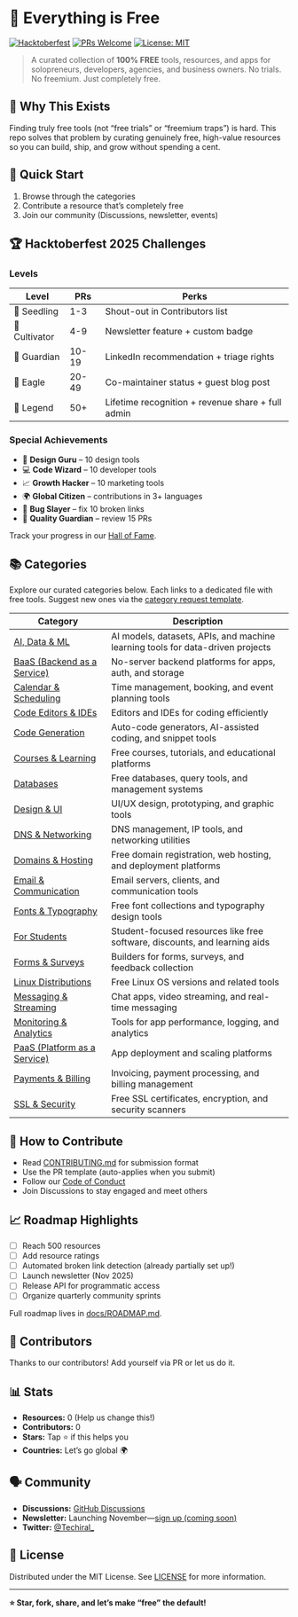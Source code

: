 # 🎁 Everything is Free

[![Hacktoberfest](https://img.shields.io/badge/Hacktoberfest-2025-blueviolet.svg)](https://hacktoberfest.com/)
[![PRs Welcome](https://img.shields.io/badge/PRs-welcome-brightgreen.svg)](http://makeapullrequest.com)
[![License: MIT](https://img.shields.io/badge/License-MIT-yellow.svg)](LICENSE)

> A curated collection of **100% FREE** tools, resources, and apps for solopreneurs, developers, agencies, and business owners. No trials. No freemium. Just completely free.

## 🎯 Why This Exists

Finding truly free tools (not “free trials” or “freemium traps”) is hard. This repo solves that problem by curating genuinely free, high-value resources so you can build, ship, and grow without spending a cent.

## 🏁 Quick Start

1. Browse through the categories
2. Contribute a resource that’s completely free
3. Join our community (Discussions, newsletter, events)

## 🏆 Hacktoberfest 2025 Challenges

### Levels

| Level | PRs | Perks |
|-------|-----|-------|
| 🌱 Seedling | 1-3 | Shout-out in Contributors list |
| 🌿 Cultivator | 4-9 | Newsletter feature + custom badge |
| 🌳 Guardian | 10-19 | LinkedIn recommendation + triage rights |
| 🦅 Eagle | 20-49 | Co-maintainer status + guest blog post |
| 🔮 Legend | 50+ | Lifetime recognition + revenue share + full admin |

### Special Achievements

- 🎨 **Design Guru** – 10 design tools
- 💻 **Code Wizard** – 10 developer tools
- 📈 **Growth Hacker** – 10 marketing tools
- 🌍 **Global Citizen** – contributions in 3+ languages
- 🐛 **Bug Slayer** – fix 10 broken links
- 🔧 **Quality Guardian** – review 15 PRs

Track your progress in our [Hall of Fame](docs/HALL_OF_FAME.md).

## 📚 Categories

Explore our curated categories below. Each links to a dedicated file with free tools. Suggest new ones via the [category request template](.github/ISSUE_TEMPLATE/category_request.md).

| Category | Description |
|----------|-------------|
| [AI, Data & ML](categories/ai-data-ml.md) | AI models, datasets, APIs, and machine learning tools for data-driven projects |
| [BaaS (Backend as a Service)](categories/baas.md) | No-server backend platforms for apps, auth, and storage |
| [Calendar & Scheduling](categories/calendar-scheduling.md) | Time management, booking, and event planning tools |
| [Code Editors & IDEs](categories/code-editors-ides.md) | Editors and IDEs for coding efficiently |
| [Code Generation](categories/code-generation.md) | Auto-code generators, AI-assisted coding, and snippet tools |
| [Courses & Learning](categories/courses-learning.md) | Free courses, tutorials, and educational platforms |
| [Databases](categories/databases.md) | Free databases, query tools, and management systems |
| [Design & UI](categories/design-ui.md) | UI/UX design, prototyping, and graphic tools |
| [DNS & Networking](categories/dns-networking.md) | DNS management, IP tools, and networking utilities |
| [Domains & Hosting](categories/domains-hosting.md) | Free domain registration, web hosting, and deployment platforms |
| [Email & Communication](categories/email-communication.md) | Email servers, clients, and communication tools |
| [Fonts & Typography](categories/fonts-typography.md) | Free font collections and typography design tools |
| [For Students](categories/for-students.md) | Student-focused resources like free software, discounts, and learning aids |
| [Forms & Surveys](categories/forms-surveys.md) | Builders for forms, surveys, and feedback collection |
| [Linux Distributions](categories/linux-distributions.md) | Free Linux OS versions and related tools |
| [Messaging & Streaming](categories/messaging-streaming.md) | Chat apps, video streaming, and real-time messaging |
| [Monitoring & Analytics](categories/monitoring-analytics.md) | Tools for app performance, logging, and analytics |
| [PaaS (Platform as a Service)](categories/paas.md) | App deployment and scaling platforms |
| [Payments & Billing](categories/payments-billing.md) | Invoicing, payment processing, and billing management |
| [SSL & Security](categories/ssl-security.md) | Free SSL certificates, encryption, and security scanners |

## 🧭 How to Contribute

- Read [CONTRIBUTING.md](CONTRIBUTING.md) for submission format
- Use the PR template (auto-applies when you submit)
- Follow our [Code of Conduct](CODE_OF_CONDUCT.md)
- Join Discussions to stay engaged and meet others

## 📈 Roadmap Highlights

- [ ] Reach 500 resources
- [ ] Add resource ratings
- [ ] Automated broken link detection (already partially set up!)
- [ ] Launch newsletter (Nov 2025)
- [ ] Release API for programmatic access
- [ ] Organize quarterly community sprints

Full roadmap lives in [docs/ROADMAP.md](docs/ROADMAP.md).

## 🏅 Contributors

Thanks to our contributors! Add yourself via PR or let us do it.

<!-- ALL-CONTRIBUTORS-LIST:START -->
<!-- ALL-CONTRIBUTORS-LIST:END -->

## 📊 Stats

- **Resources:** 0 (Help us change this!)
- **Contributors:** 0
- **Stars:** Tap ⭐ if this helps you
- **Countries:** Let’s go global 🌍

## 🗣️ Community

- **Discussions:** [GitHub Discussions](../../discussions)
- **Newsletter:** Launching November—[sign up (coming soon)]()
- **Twitter:** [@Techiral_](https://twitter.com/techiral_)

## 📜 License

Distributed under the MIT License. See [LICENSE](LICENSE) for more information.

---


**⭐ Star, fork, share, and let’s make “free” the default!**
